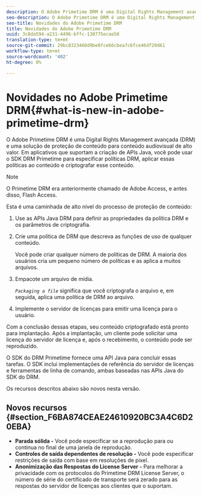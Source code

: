 ```yaml
---
description: O Adobe Primetime DRM é uma Digital Rights Management avançada (DRM) e uma solução de proteção de conteúdo para conteúdo audiovisual de alto valor. Em aplicativos que suportam a criação de APIs Java, você pode usar o SDK DRM Primetime para especificar políticas DRM, aplicar essas políticas ao conteúdo e criptografar esse conteúdo.
seo-description: O Adobe Primetime DRM é uma Digital Rights Management avançada (DRM) e uma solução de proteção de conteúdo para conteúdo audiovisual de alto valor. Em aplicativos que suportam a criação de APIs Java, você pode usar o SDK DRM Primetime para especificar políticas DRM, aplicar essas políticas ao conteúdo e criptografar esse conteúdo.
seo-title: Novidades do Adobe Primetime DRM
title: Novidades do Adobe Primetime DRM
uuid: 3c8da594-a231-4496-bffc-130775ecae50
translation-type: tm+mt
source-git-commit: 29bc8323460d9be0fce66cbea7c6fce46df20d61
workflow-type: tm+mt
source-wordcount: '402'
ht-degree: 0%

---
```



# Novidades no Adobe Primetime DRM{#what-is-new-in-adobe-primetime-drm}

O Adobe Primetime DRM é uma Digital Rights Management avançada (DRM) e uma solução de proteção de conteúdo para conteúdo audiovisual de alto valor. Em aplicativos que suportam a criação de APIs Java, você pode usar o SDK DRM Primetime para especificar políticas DRM, aplicar essas políticas ao conteúdo e criptografar esse conteúdo.

>[!NOTE]
>
>O Primetime DRM era anteriormente chamado de Adobe Access, e antes disso, Flash Access.

Esta é uma caminhada de alto nível do processo de proteção de conteúdo:

1. Use as APIs Java DRM para definir as propriedades da política DRM e os parâmetros de criptografia.
1. Crie uma política de DRM que descreva as funções de uso de qualquer conteúdo.

   Você pode criar qualquer número de políticas de DRM. A maioria dos usuários cria um pequeno número de políticas e as aplica a muitos arquivos.
1. Empacote um arquivo de mídia.

   *`Packaging a file`* significa que você criptografa o arquivo e, em seguida, aplica uma política de DRM ao arquivo.
1. Implemente o servidor de licenças para emitir uma licença para o usuário.

Com a conclusão dessas etapas, seu conteúdo criptografado está pronto para implantação. Após a implantação, um cliente pode solicitar uma licença do servidor de licença e, após o recebimento, o conteúdo pode ser reproduzido.

O SDK do DRM Primetime fornece uma API Java para concluir essas tarefas. O SDK inclui implementações de referência do servidor de licenças e ferramentas de linha de comando, ambas baseadas nas APIs Java do SDK do DRM.

Os recursos descritos abaixo são novos nesta versão.

## Novos recursos {#section_F6BA874CEAE24610920BC3A4C6D20EBA}

* **Parada sólida -** Você pode especificar se a reprodução para ou continua no final de uma janela de reprodução.
* **Controles de saída dependentes de resolução -** Você pode especificar restrições de saída com base em resoluções de pixel.
* **Anonimização das Respostas do License Server -** Para melhorar a privacidade com os protocolos do Primetime DRM License Server, o número de série do certificado de transporte será zerado para as respostas do servidor de licenças aos clientes que o suportam.

